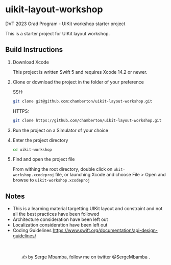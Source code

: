 # uikit-layout-workshop
DVT 2023 Grad Program - UIKit workshop starter project

This is a starter project for UIKit layout workshop.

## Build Instructions

1. Download Xcode

   This project is written Swift 5 and requires Xcode 14.2 or newer.


3. Clone or download the project in the folder of your preference
    
   SSH:
   ```bash
   git clone git@github.com:chamberton/uikit-layout-workshop.git
   ```
   HTTPS:
     ```bash
   git clone https://github.com/chamberton/uikit-layout-workshop.git
   ```
   
2. Run the project on a Simulator of your choice

4. Enter the project directory

   ```bash
   cd uikit-workshop
   ```

5. Find and open the project file

   From withing the root directory,  double click on `ukit-workshop.xcodeproj` file, or launching Xcode and choose File > Open and browse to `uikit-workshop.xcodeproj`

## Notes

- This is a learning material targetting UIKit layout and constraint and not all the best practices have been followed
- Architecture consideration have been left out
- Localization consideration have been left out
- Coding Guidelines
    https://www.swift.org/documentation/api-design-guidelines/



<p align="center">
    <br/><br/>
    ✍️ by Serge Mbamba, follow me on twitter @SergeMbamba </a>.<br/>
</p>
